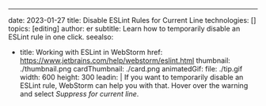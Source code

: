 ---
date: 2023-01-27
title: Disable ESLint Rules for Current Line
technologies: []
topics: [editing]
author: er
subtitle: Learn how to temporarily disable an ESLint rule in one click.
seealso:
- title: Working with ESLint in WebStorm
  href: https://www.jetbrains.com/help/webstorm/eslint.html
thumbnail: ./thumbnail.png
cardThumbnail: ./card.png
animatedGif:
  file: ./tip.gif
  width: 600
  height: 300
leadin: |
  If you want to temporarily disable an ESLint rule, WebStorm can help you with that. Hover over the warning and select _Suppress for current line_. 